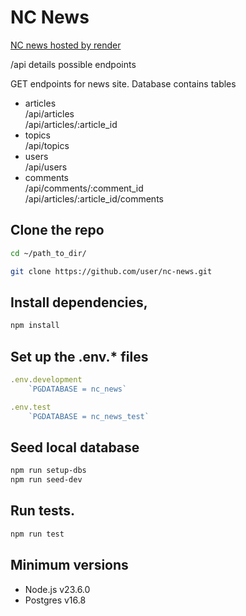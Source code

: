# NC News

[NC news hosted by render](https://chris-nc-news.onrender.com/) 

/api details possible endpoints

GET endpoints for news site. Database contains tables
- articles \
/api/articles \
/api/articles/:article_id
- topics \
/api/topics
- users \
/api/users
- comments \
/api/comments/:comment_id \
/api/articles/:article_id/comments

## Clone the repo
```bash
cd ~/path_to_dir/

git clone https://github.com/user/nc-news.git
``` 
## Install dependencies, 
```bash
npm install
```

## Set up the .env.* files
```JavaScript
.env.development
    `PGDATABASE = nc_news`

.env.test
    `PGDATABASE = nc_news_test`
```

## Seed local database
```bash
npm run setup-dbs
npm run seed-dev
```
## Run tests.
```bash
npm run test
```



## Minimum versions
- Node.js v23.6.0
- Postgres v16.8
